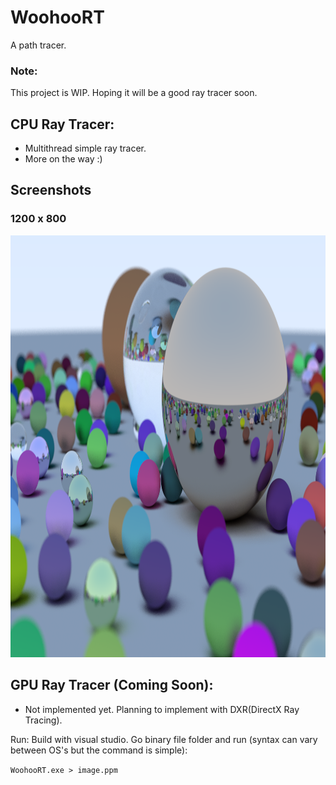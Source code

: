# WoohooRT
A path tracer.

### Note:
This project is WIP. Hoping it will be a good ray tracer soon.

## CPU Ray Tracer:
- Multithread simple ray tracer.
- More on the way :)

## Screenshots
### 1200 x 800
<img src="./Outputs/image1.png" width="1200" height="675" />  

## GPU Ray Tracer (Coming Soon):
- Not implemented yet. Planning to implement with DXR(DirectX Ray Tracing).

Run:
Build with visual studio. Go binary file folder and run (syntax can vary between OS's but the command is simple):

```WoohooRT.exe > image.ppm```
